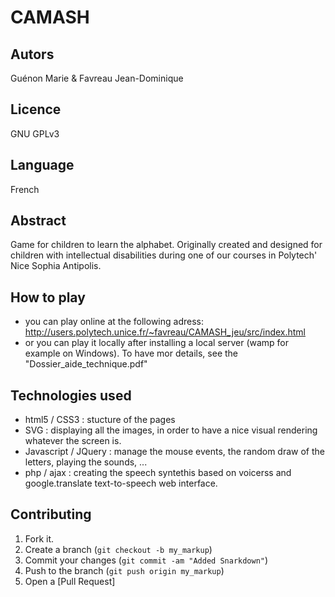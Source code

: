 ﻿CAMASH
======

Autors
------
Guénon Marie & Favreau Jean-Dominique

Licence
-------
GNU GPLv3

Language
--------
French

Abstract
-------
Game for children to learn the alphabet. Originally created and designed for children with intellectual disabilities during one of our courses in Polytech' Nice Sophia Antipolis.

How to play
-----------
* you can play online at the following adress: http://users.polytech.unice.fr/~favreau/CAMASH_jeu/src/index.html
* or you can play it locally after installing a local server (wamp for example on Windows). To have mor details, see the "Dossier_aide_technique.pdf"

Technologies used
-----------------

* html5 / CSS3 : stucture of the pages
* SVG : displaying all the images, in order to have a nice visual rendering whatever the screen is.
* Javascript / JQuery : manage the mouse events, the random draw of the letters, playing the sounds, ...
* php / ajax : creating the speech syntethis based on voicerss and google.translate text-to-speech web interface.

Contributing
------------

1. Fork it.
2. Create a branch (`git checkout -b my_markup`)
3. Commit your changes (`git commit -am "Added Snarkdown"`)
4. Push to the branch (`git push origin my_markup`)
5. Open a [Pull Request]